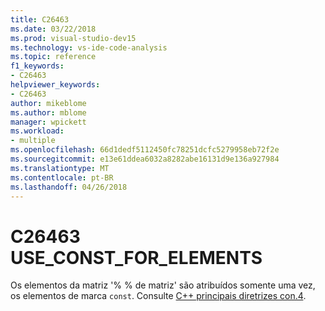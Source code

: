 ```yaml
---
title: C26463
ms.date: 03/22/2018
ms.prod: visual-studio-dev15
ms.technology: vs-ide-code-analysis
ms.topic: reference
f1_keywords:
- C26463
helpviewer_keywords:
- C26463
author: mikeblome
ms.author: mblome
manager: wpickett
ms.workload:
- multiple
ms.openlocfilehash: 66d1dedf5112450fc78251dcfc5279958eb72f2e
ms.sourcegitcommit: e13e61ddea6032a8282abe16131d9e136a927984
ms.translationtype: MT
ms.contentlocale: pt-BR
ms.lasthandoff: 04/26/2018
---
```

# <a name="c26463-useconstforelements"></a>C26463 USE_CONST_FOR_ELEMENTS
  Os elementos da matriz '% % de matriz' são atribuídos somente uma vez, os elementos de marca `const`. Consulte [C++ principais diretrizes con.4](https://github.com/isocpp/CppCoreGuidelines/blob/master/CppCoreGuidelines.md#con4-use-const-to-define-objects-with-values-that-do-not-change-after-construction).